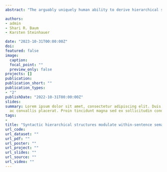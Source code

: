 ```yaml
---
abstract: "The arguably uniquely human ability to derive hierarchical syntactic structures from linear sequences of words has been claimed to be central to language comprehension in linguistic theories. However, the real-time processing of syntax and its relation to semantics remain disputed, especially regarding the effect of the hypothesized hierarchical relations among words over linear relations. Research on semantic processing has made extensive use of priming paradigms to study online access and retrieval of meaning. Extension of these paradigms to sentence contexts, however, has yielded mixed results, especially regarding the influence of syntactic relations. In the present self-paced reading study, we used grammatical, meaningful sentences to investigate how the syntactic relations and linear distance between prime and target words influence semantic priming effects, as reflected in target word reading times of 64 native speakers of English. Each participant read 160 experimental sentences, each followed by a Yes-No comprehension question. Experimental sentences contained a prime and a target word with two levels of semantic association (high vs. low association, e.g., ‘mistress’ - ‘affair’ vs. ‘actress’ - ‘affair’). Crucially, we varied the structure between the prime and the target, both in terms of (1) the number of intervening words (linear distance, 2 vs. at least 4 words) and (2) number and type of intervening syntactic nodes (syntactic relation). Linear mixed effects models revealed semantic priming when the prime and target were in a direct syntactic relation, and interference effects when they were in an indirect relation, both at short and long linear distances. The strength of these effects was correlated with semantic priming effects found in a word pair relatedness judgement task, as well as with digit span results measuring working memory capacity. These results suggest that structural relationships modulate within-sentence semantic priming while linear distance only plays a marginal role. We interpret these results in the context of cue-based retrieval parsing theories. Related primes facilitate semantic integration when in a direct syntactic relationship with the target but may be incorrectly integrated with the target noun and lead to interference effects when in an indirect relation. Syntactic processes participate in the creation of a hierarchically structured representation of the sentence that implements specific relations between words and that guides the real-time semantic processing of each incoming word."

authors:
- admin
- Shari R. Baum
- Karsten Steinhauer

date: "2023-10-31T00:00:00Z"
doi: 
featured: false
image:
  caption: 
  focal_point: ""
  preview_only: false
projects: []
publication: 
publication_short: ""
publication_types:
- "2"
publishDate: "2022-10-31T00:00:00Z"
slides: 
summary: Lorem ipsum dolor sit amet, consectetur adipiscing elit. Duis posuere tellus
  ac convallis placerat. Proin tincidunt magna sed ex sollicitudin condimentum.
tags:
- 
title: "Syntactic hierarchical structures modulate within-sentence semantic priming beyond linear distance in self-paced reading"
url_code: 
url_dataset: ""
url_pdf: ""
url_poster: ""
url_project: ""
url_slides: ""
url_source: ""
url_video: ""
---
```


